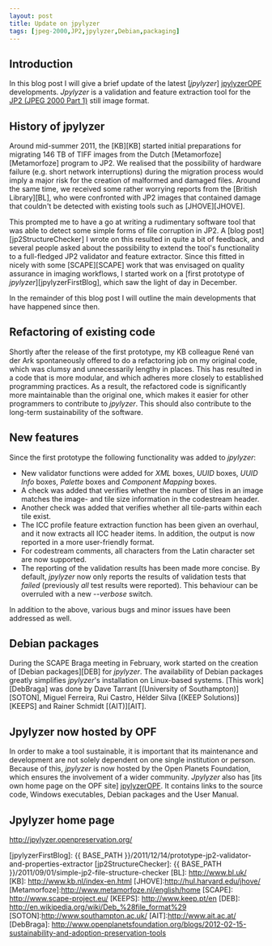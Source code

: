 ```yaml
---
layout: post
title: Update on jpylyzer
tags: [jpeg-2000,JP2,jpylyzer,Debian,packaging]
---
```


## Introduction

In this blog post I will give a brief update of the latest [*jpylyzer*] [jpylyzerOPF] developments. *Jpylyzer* is a validation and feature extraction tool for the [JP2 (JPEG 2000 Part 1)][jp2Spec] still image format.

<!-- more -->

## History of jpylyzer

Around mid-summer 2011, the [KB][KB] started initial preparations for migrating 146 TB of TIFF images from the Dutch [Metamorfoze][Metamorfoze] program to JP2. We realised that the possibility of hardware failure (e.g. short network interruptions) during the migration process would imply a major risk for the creation of malformed and damaged files. Around the same time, we received some rather worrying reports from the [British Library][BL], who were confronted with JP2 images that contained damage that couldn't be detected with existing tools such as [JHOVE][JHOVE]. 

This prompted me to have a go at  writing a rudimentary software tool that was able to detect some simple forms of file corruption in JP2. A [blog post][jp2StructureChecker] I wrote on this resulted in quite a bit of feedback, and several people asked about the possibility to extend the tool's functionality to a full-fledged JP2 validator and feature extractor. Since this fitted in nicely with some [SCAPE][SCAPE] work that was envisaged on quality assurance in imaging workflows, I started work on a [first prototype of *jpylyzer*][jpylyzerFirstBlog], which saw the light of day in December.

In the remainder of this blog post I will outline the main developments that have happened since then.

## Refactoring of existing code

Shortly after the release of the first prototype, my KB colleague René van der Ark spontaneously offered to do a refactoring job on my original code, which was clumsy and unnecessarily lengthy in places. This has resulted in a code that is more modular, and which adheres more closely to established programming practices. As a result, the refactored code is significantly more maintainable than the original one, which makes it easier for other programmers to contribute to *jpylyzer*. This should also contribute to the long-term sustainability of the software.

## New features

Since the first prototype the following functionality was added to *jpylyzer*:
  
- New validator functions were added for *XML* boxes, *UUID* boxes, *UUID Info* boxes, *Palette* boxes and *Component Mapping* boxes.
- A check was added that verifies whether the number of tiles in an image matches the image- and tile size information in the codestream header.
- Another check was added that verifies whether all tile-parts within each tile exist.
- The ICC profile feature extraction function has been given an overhaul, and it now extracts all ICC header items. In addition, the output is now reported in a more user-friendly format.
- For codestream comments, all characters from the Latin character set are now supported.
- The reporting of the validation results has been made more concise. By default, *jpylyzer* now only reports the results of validation tests that *failed* (previously *all* test results were reported). This behaviour can be overruled with a new *--verbose* switch.

In addition to the above, various bugs and minor issues have been addressed as well.

## Debian packages

During the SCAPE Braga meeting in February, work started on the creation of [Debian packages][DEB] for *jpylyzer*. The availability of Debian packages greatly simplifies *jpylyzer*'s installation on Linux-based systems. [This work][DebBraga] was done by Dave Tarrant [(University of Southampton)][SOTON], Miguel Ferreira, Rui Castro, Hélder Silva [(KEEP Solutions)][KEEPS] and Rainer Schmidt [(AIT)][AIT]. 
 
## Jpylyzer now hosted by OPF

In order to make a tool sustainable, it is important that its maintenance and development are not solely dependent on one single institution or person. Because of this, *jpylyzer* is now hosted by the Open Planets Foundation, which ensures the involvement of a wider community. *Jpylyzer* also has [its own home page on the OPF site] [jpylyzerOPF]. It contains links to the source code, Windows executables, Debian packages and the User Manual.

## Jpylyzer home page

<http://jpylyzer.openpreservation.org/>

[jpylyzerOPF]: http://jpylyzer.openpreservation.org/
[jpylyzerGit]:https://github.com/openpreserve/jpylyzer
[userManual]:http://jpylyzer.openpreservation.org//userManual.html
[jp2Spec]: http://www.jpeg.org/public/15444-1annexi.pdf
[jpylyzerFirstBlog]: {{ BASE_PATH }}/2011/12/14/prototype-jp2-validator-and-properties-extractor
[jp2StructureChecker]: {{ BASE_PATH }}/2011/09/01/simple-jp2-file-structure-checker
[BL]: http://www.bl.uk/
[KB]: http://www.kb.nl/index-en.html
[JHOVE]:http://hul.harvard.edu/jhove/
[Metamorfoze]:http://www.metamorfoze.nl/english/home
[SCAPE]: http://www.scape-project.eu/
[KEEPS]: http://www.keep.pt/en
[DEB]: http://en.wikipedia.org/wiki/Deb_%28file_format%29
[SOTON]:http://www.southampton.ac.uk/
[AIT]:http://www.ait.ac.at/
[DebBraga]: http://www.openplanetsfoundation.org/blogs/2012-02-15-sustainability-and-adoption-preservation-tools
